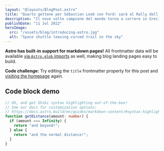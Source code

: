 ```yaml
---
layout: "@layouts/BlogPost.astro"
title: "Quarto gettone per Sébastien Loeb con Ford: sarà al Rally dell’Acropoli"
description: "Il nove volte campione del mondo torna a correre in Grecia a dieci anni di distanza dall’ultima volta, sempre al volante della Puma Rally1"
publishDate: "11 Jul 2022"
heroImage:
  src: "/assets/blog/introducing-astro.jpg"
  alt: "Space shuttle leaving curved trail in the sky"
---
```


**Astro has built-in support for markdown pages!** All frontmatter data will be available [via `Astro.glob` imports](https://docs.astro.build/en/reference/api-reference/#astroglob) as well, making blog landing pages easy to build.

**Code challenge:** Try editing the `title` frontmatter property for this post and [visiting the homepage](/) again.

## Code block demo

```typescript
// Oh, and get Shiki syntax highlighting out-of-the-box!
// See our docs for customization options:
// https://docs.astro.build/en/guides/markdown-content/#syntax-highlighting
function getDistance(amount: number) {
  if (amount === Infinity) {
    return "and beyond!";
  } else {
    return "and the normal distance!";
  }
}
```
